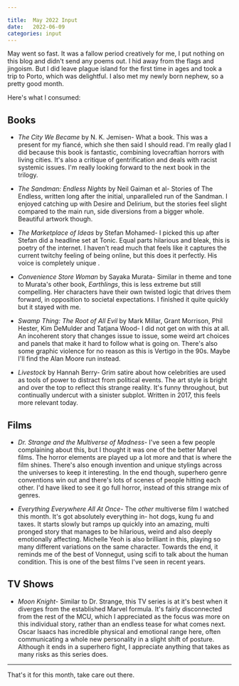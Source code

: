 ```yaml
---

title:  May 2022 Input
date:   2022-06-09
categories: input
---
```


May went so fast. It was a fallow period creatively for me, I put nothing on this blog and didn't send any poems out. I hid away from the flags and jingoism. But I did leave plague island for the first time in ages and took a trip to Porto, which was delightful. I also met my newly born nephew, so a pretty good month. 

Here's what I consumed:

## Books

* *The City We Became* by N. K. Jemisen- What a book. This was a present for my fiancé, which she then said I should read. I'm really glad I did because this book is fantastic, combining lovecraftian horrors with living cities. It's also a critique of gentrification and deals with racist systemic issues. I'm really looking forward to the next book in the trilogy.

* *The Sandman: Endless Nights* by Neil Gaiman et al- Stories of The Endless, written long after the initial, unparalleled run of the Sandman. I enjoyed catching up with Desire and Delirium, but the stories feel slight compared to the main run, side diversions from a bigger whole. Beautiful artwork though.

* *The Marketplace of Ideas* by Stefan Mohamed- I picked this up after Stefan did a headline set at Tonic. Equal parts hilarious and bleak, this is poetry of the internet. I haven't read much that feels like it captures the current twitchy feeling of being online, but this does it perfectly. His voice is completely unique .

* *Convenience Store Woman* by Sayaka Murata- Similar in theme and tone to Murata's other book, *Earthlings*, this is less extreme but still compelling. Her characters have their own twisted logic that drives them forward, in opposition to societal expectations. I finished it quite quickly but it stayed with me. 

* *Swamp Thing: The Root of All Evil* by  Mark Millar, Grant Morrison, Phil Hester, Kim DeMulder and Tatjana Wood- I did not get on with this at all. An incoherent story that changes issue to issue, some weird art choices and panels that make it hard to follow what is going on. There's also some graphic violence for no reason as this is Vertigo in the 90s. Maybe I'll find the Alan Moore run instead.

* *Livestock* by Hannah Berry- Grim satire about how celebrities are used as tools of power to distract from political events. The art style is bright and over the top to reflect this strange reality. It's funny throughout, but continually undercut with a sinister subplot. Written in 2017, this feels more relevant today.
 

## Films

* *Dr. Strange and the Multiverse of Madness*- I've seen a few people complaining about this, but I thought it was one of the better Marvel films. The horror elements are played up a lot more and that is where the film shines. There's also enough invention and unique stylings across the universes to keep it interesting. In the end though, superhero genre conventions win out and there's lots of scenes of people hitting each other. I'd have liked to see it go full horror, instead of this strange mix of genres.

* *Everything Everywhere All At Once*- The *other* multiverse film I watched this month. It's got absolutely everything in- hot dogs, kung fu and taxes. It starts slowly but ramps up quickly into an amazing, multi pronged story that manages to be hilarious, weird and also deeply emotionally affecting. Michelle Yeoh is also brilliant in this, playing so many different variations on the same character. Towards the end, it reminds me of the best of Vonnegut, using scifi to talk about the human condition. This is one of the best films I've seen in recent years. 

## TV Shows

* *Moon Knight*- Similar to Dr. Strange, this TV series is at it's best when it diverges from the established Marvel formula. It's fairly disconnected from the rest of the MCU, which I appreciated as the focus was more on this individual story, rather than an endless tease for what comes next. Oscar Isaacs has incredible physical and emotional range here, often communicating a whole new personality in a slight shift of posture. Although it ends in a superhero fight, I appreciate anything that takes as many risks as this series does. 

---

That's it for this month, take care out there. 
